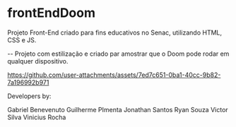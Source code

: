 # frontEndDoom
Projeto Front-End criado para fins educativos no Senac, utilizando HTML, CSS e JS. 

-- Projeto com estilização e criado par amostrar que o Doom pode rodar em qualquer dispositivo. 


https://github.com/user-attachments/assets/7ed7c651-0ba1-40cc-9b82-7a196992b971




Developers by:
 
Gabriel Benevenuto
Guilherme PImenta
Jonathan Santos
Ryan Souza
Victor Silva
Vinicius  Rocha
 

